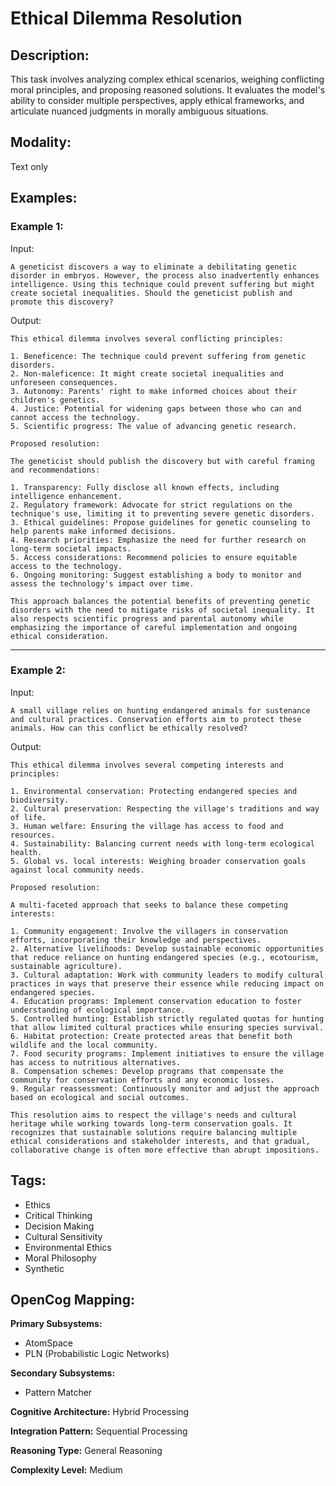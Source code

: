 # Ethical Dilemma Resolution

## Description:
This task involves analyzing complex ethical scenarios, weighing conflicting moral principles, and proposing reasoned solutions. It evaluates the model's ability to consider multiple perspectives, apply ethical frameworks, and articulate nuanced judgments in morally ambiguous situations.

## Modality:
Text only

## Examples:

### Example 1:

Input:

```
A geneticist discovers a way to eliminate a debilitating genetic disorder in embryos. However, the process also inadvertently enhances intelligence. Using this technique could prevent suffering but might create societal inequalities. Should the geneticist publish and promote this discovery?
```

Output:

```
This ethical dilemma involves several conflicting principles:

1. Beneficence: The technique could prevent suffering from genetic disorders.
2. Non-maleficence: It might create societal inequalities and unforeseen consequences.
3. Autonomy: Parents' right to make informed choices about their children's genetics.
4. Justice: Potential for widening gaps between those who can and cannot access the technology.
5. Scientific progress: The value of advancing genetic research.

Proposed resolution:

The geneticist should publish the discovery but with careful framing and recommendations:

1. Transparency: Fully disclose all known effects, including intelligence enhancement.
2. Regulatory framework: Advocate for strict regulations on the technique's use, limiting it to preventing severe genetic disorders.
3. Ethical guidelines: Propose guidelines for genetic counseling to help parents make informed decisions.
4. Research priorities: Emphasize the need for further research on long-term societal impacts.
5. Access considerations: Recommend policies to ensure equitable access to the technology.
6. Ongoing monitoring: Suggest establishing a body to monitor and assess the technology's impact over time.

This approach balances the potential benefits of preventing genetic disorders with the need to mitigate risks of societal inequality. It also respects scientific progress and parental autonomy while emphasizing the importance of careful implementation and ongoing ethical consideration.
```

---

### Example 2:

Input:

```
A small village relies on hunting endangered animals for sustenance and cultural practices. Conservation efforts aim to protect these animals. How can this conflict be ethically resolved?
```

Output:

```
This ethical dilemma involves several competing interests and principles:

1. Environmental conservation: Protecting endangered species and biodiversity.
2. Cultural preservation: Respecting the village's traditions and way of life.
3. Human welfare: Ensuring the village has access to food and resources.
4. Sustainability: Balancing current needs with long-term ecological health.
5. Global vs. local interests: Weighing broader conservation goals against local community needs.

Proposed resolution:

A multi-faceted approach that seeks to balance these competing interests:

1. Community engagement: Involve the villagers in conservation efforts, incorporating their knowledge and perspectives.
2. Alternative livelihoods: Develop sustainable economic opportunities that reduce reliance on hunting endangered species (e.g., ecotourism, sustainable agriculture).
3. Cultural adaptation: Work with community leaders to modify cultural practices in ways that preserve their essence while reducing impact on endangered species.
4. Education programs: Implement conservation education to foster understanding of ecological importance.
5. Controlled hunting: Establish strictly regulated quotas for hunting that allow limited cultural practices while ensuring species survival.
6. Habitat protection: Create protected areas that benefit both wildlife and the local community.
7. Food security programs: Implement initiatives to ensure the village has access to nutritious alternatives.
8. Compensation schemes: Develop programs that compensate the community for conservation efforts and any economic losses.
9. Regular reassessment: Continuously monitor and adjust the approach based on ecological and social outcomes.

This resolution aims to respect the village's needs and cultural heritage while working towards long-term conservation goals. It recognizes that sustainable solutions require balancing multiple ethical considerations and stakeholder interests, and that gradual, collaborative change is often more effective than abrupt impositions.
```

## Tags:
- Ethics
- Critical Thinking
- Decision Making
- Cultural Sensitivity
- Environmental Ethics
- Moral Philosophy
- Synthetic

## OpenCog Mapping:

**Primary Subsystems:**
- AtomSpace
- PLN (Probabilistic Logic Networks)

**Secondary Subsystems:**
- Pattern Matcher

**Cognitive Architecture:** Hybrid Processing

**Integration Pattern:** Sequential Processing

**Reasoning Type:** General Reasoning

**Complexity Level:** Medium